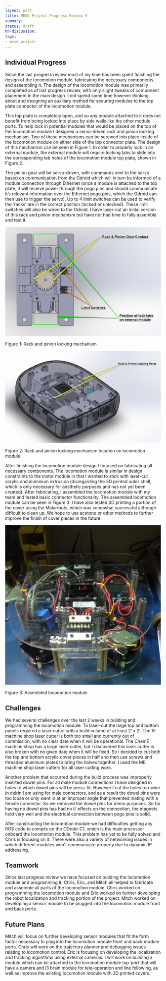 ```yaml
---
layout: post
title: MRSD Project Progress Review 9
summary:
status: draft
hn-discussion:
tags:
- mrsd_project
---
```


Individual Progress
-------------------
Since the last progress review most of my time has been spent finishing the design of the locomotion module, fabricating the necessary components, and assembling it. The design of the locomotion module was primarily completed as of last progress review, with only slight tweaks of component placement in the main design. I did spend some time however thinking about and designing an auxiliary method for securing modules to the top plate connector of the locomotion module.

This top plate is completely open, and so any module attached to it does not benefit from being locked into place by side walls like the other module ports. To help lock in potential modules that would be placed on the top of the locomotion module I designed a servo-driven rack and pinion locking mechanism. Two of these mechanisms can be screwed into place inside of the locomotion module on either side of the top connector plate. The design of this mechanism can be seen in Figure 1. In order to properly lock in an external module, the external module will require locking tabs to slide into the corresponding tab holes of the locomotion module top plate, shown in Figure 2.

The pinion gear will be servo-driven, with commands sent to the servo based on communication from the Odroid which will in turn be informed of a module connection through Ethernet (once a module is attached to the top plate, it will receive power through the pogo pins and should communicate it’s relevant information over the Ethernet pogo pins, which the Odroid can then use to trigger the servo). Up to 4 limit switches can be used to verify the ‘racks’ are in the correct position (locked or unlocked). These limit switches will also be wired to the Odroid. I have laser-cut an initial version of this rack and pinion mechanism but have not had time to fully assemble and test it.

![Locomotion Profile](/assets/mrsd_project_assets/prog_rev_9/im1.png)

Figure 1: Rack and pinion locking mechanism

![Locomotion Profile](/assets/mrsd_project_assets/prog_rev_9/im2.png)

Figure 2: Rack and pinion locking mechanism location on locomotion module

After finishing the locomotion module design I focused on fabricating all necessary components. The locomotion module is similar in design constraints to the motor module in that I wanted to stick with laser-cut acrylic and aluminum extrusion (disregarding the 3D printed outer shell, which is only necessary for aesthetic purposes and has not yet been created). After fabricating, I assembled the locomotion module with my team and tested basic connector functionality. The assembled locomotion module can be seen in Figure 3. I have also tested 3D printing a portion of the cover using the Makerbots, which was somewhat successful although difficult to clean up. We hope to use acetone or other methods to further improve the finish of cover pieces in the future.

![Locomotion Profile](/assets/mrsd_project_assets/prog_rev_9/locom_base.png)

Figure 3: Assembled locomotion module

Challenges
----------
We had several challenges over the last 2 weeks in building and programming the locomotion module. To laser-cut the large top and bottom panels required a laser cutter with a build volume of at least 2’ x 2’. The RI machine shop laser cutter is both too small and currently out of commission, with no clear date when it will be operational. The ChemE machine shop has a large laser cutter, but I discovered this laser cutter is also broken with no given date when it will be fixed. So I decided to cut both the top and bottom acrylic cover pieces in half and then use screws and threaded aluminum plates to bring the halves together. I used the ME machine shop laser cutters for all laser cutting work.

Another problem that occurred during the build process was improperly inserted dowel pins. For all male module connections I have designed in holes to which dowel pins will be press-fit. However I cut the holes too wide in delrin I am using for male connectors, and as a result the dowel pins were too loose or only went in at an improper angle that prevented mating with a female connector. So we removed the dowel pins for demo purposes. So far having no dowel pins has had no ill effects on the connection, the magnets hold very well and the electrical connection between pogo pins is solid.

After constructing the locomotion module we had difficulties getting any ROS code to compile on the ODroid-C1, which is the main processor onboard the locomotion module. This problem has yet to be fully solved and Chris is focusing on it. There were also a variety of networking issues in which different modules won’t communicate properly due to dynamic IP addressing.

Teamwork
--------
Since last progress review we have focused on building the locomotion module and programming it. Chris, Eric, and Mitch all helped to fabricate and assemble all parts of the locomotion module. Chris worked on programming the locomotion module and Eric worked on further developing the robot localization and tracking portion of the project. Mitch worked on developing a sensor module to be plugged into the locomotion module front and back ports.

Future Plans
------------
Mitch will focus on further developing sensor modules that fit the form factor necessary to plug into the locomotion module front and back module ports. Chris will work on the trajectory planner and debugging issues relating to locomotion control. Eric is focusing on developing the localization and tracking algorithms using external cameras. I will work on building a module which can be attached to the locomotion module top-port that will have a camera and i3 brain module for tele-operation and line following, as well as improve the existing locomotion module with 3D printed covers.